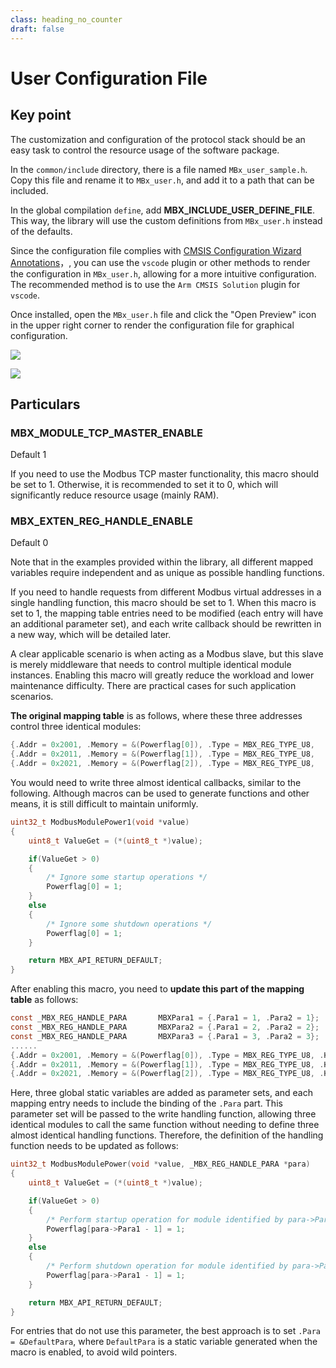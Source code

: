 ```yaml
---
class: heading_no_counter
draft: false
---
```


# **User Configuration File**

## Key point

The customization and configuration of the protocol stack should be an easy task to control the resource usage of the software package.

In the `common/include` directory, there is a file named `MBx_user_sample.h`. Copy this file and rename it to `MBx_user.h`, and add it to a path that can be included.

In the global compilation `define`, add **MBX_INCLUDE_USER_DEFINE_FILE**. This way, the library will use the custom definitions from `MBx_user.h` instead of the defaults.

Since the configuration file complies with [CMSIS Configuration Wizard Annotations](https://open-cmsis-pack.github.io/Open-CMSIS-Pack-Spec/main/html/configWizard.html)，, you can use the `vscode` plugin or other methods to render the configuration in `MBx_user.h`, allowing for a more intuitive configuration. The recommended method is to use the `Arm CMSIS Solution` plugin for `vscode`.

Once installed, open the `MBx_user.h` file and click the "Open Preview" icon in the upper right corner to render the configuration file for graphical configuration.

![](https://cloudflare-imgbed-6qt.pages.dev/file/1733310833976_配置渲染入口图标.png)

![](https://cloudflare-imgbed-6qt.pages.dev/file/1733310836815_配置渲染.png)

## Particulars

### MBX_MODULE_TCP_MASTER_ENABLE

Default 1

If you need to use the Modbus TCP master functionality, this macro should be set to 1. Otherwise, it is recommended to set it to 0, which will significantly reduce resource usage (mainly RAM).

### MBX_EXTEN_REG_HANDLE_ENABLE

Default 0

Note that in the examples provided within the library, all different mapped variables require independent and as unique as possible handling functions.

If you need to handle requests from different Modbus virtual addresses in a single handling function, this macro should be set to 1. When this macro is set to 1, the mapping table entries need to be modified (each entry will have an additional parameter set), and each write callback should be rewritten in a new way, which will be detailed later.

A clear applicable scenario is when acting as a Modbus slave, but this slave is merely middleware that needs to control multiple identical module instances. Enabling this macro will greatly reduce the workload and lower maintenance difficulty. There are practical cases for such application scenarios.

**The original mapping table** is as follows, where these three addresses control three identical modules:

```c
{.Addr = 0x2001, .Memory = &(Powerflag[0]), .Type = MBX_REG_TYPE_U8,    .Handle = ModbusModulePower1,},
{.Addr = 0x2011, .Memory = &(Powerflag[1]), .Type = MBX_REG_TYPE_U8,    .Handle = ModbusModulePower2,}, 
{.Addr = 0x2021, .Memory = &(Powerflag[2]), .Type = MBX_REG_TYPE_U8,    .Handle = ModbusModulePower3,}, 
```

You would need to write three almost identical callbacks, similar to the following. Although macros can be used to generate functions and other means, it is still difficult to maintain uniformly.

```c
uint32_t ModbusModulePower1(void *value)
{
    uint8_t ValueGet = (*(uint8_t *)value);

    if(ValueGet > 0)
    {
        /* Ignore some startup operations */
        Powerflag[0] = 1;
    }
    else
    {
        /* Ignore some shutdown operations */
        Powerflag[0] = 1;
    }

    return MBX_API_RETURN_DEFAULT;
}
```

After enabling this macro, you need to **update this part of the mapping table** as follows:

```c
const _MBX_REG_HANDLE_PARA       MBXPara1 = {.Para1 = 1, .Para2 = 1};
const _MBX_REG_HANDLE_PARA       MBXPara2 = {.Para1 = 2, .Para2 = 2};
const _MBX_REG_HANDLE_PARA       MBXPara3 = {.Para1 = 3, .Para2 = 3};
......
{.Addr = 0x2001, .Memory = &(Powerflag[0]), .Type = MBX_REG_TYPE_U8, .Handle = ModbusModulePower, .Para = &MBXPara1},
{.Addr = 0x2011, .Memory = &(Powerflag[1]), .Type = MBX_REG_TYPE_U8, .Handle = ModbusModulePower, .Para = &MBXPara2}, 
{.Addr = 0x2021, .Memory = &(Powerflag[2]), .Type = MBX_REG_TYPE_U8, .Handle = ModbusModulePower, .Para = &MBXPara3}, 
```

Here, three global static variables are added as parameter sets, and each mapping entry needs to include the binding of the `.Para` part. This parameter set will be passed to the write handling function, allowing three identical modules to call the same function without needing to define three almost identical handling functions. Therefore, the definition of the handling function needs to be updated as follows:

```c
uint32_t ModbusModulePower(void *value, _MBX_REG_HANDLE_PARA *para)
{
    uint8_t ValueGet = (*(uint8_t *)value);

    if(ValueGet > 0)
    {
        /* Perform startup operation for module identified by para->Para1 */
        Powerflag[para->Para1 - 1] = 1;
    }
    else
    {
        /* Perform shutdown operation for module identified by para->Para1 */
        Powerflag[para->Para1 - 1] = 1;
    }

    return MBX_API_RETURN_DEFAULT;
}
```

For entries that do not use this parameter, the best approach is to set `.Para = &DefaultPara`, where `DefaultPara` is a static variable generated when the macro is enabled, to avoid wild pointers.
